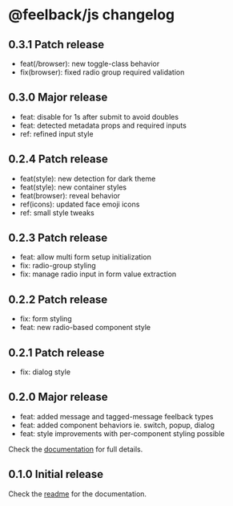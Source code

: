 # @feelback/js changelog

## 0.3.1 Patch release
- feat(/browser): new toggle-class behavior
- fix(browser): fixed radio group required validation

## 0.3.0 Major release
- feat: disable for 1s after submit to avoid doubles
- feat: detected metadata props and required inputs
- ref: refined input style

## 0.2.4 Patch release
- feat(style): new detection for dark theme
- feat(style): new container styles
- feat(browser): reveal behavior
- ref(icons): updated face emoji icons
- ref: small style tweaks

## 0.2.3 Patch release
- feat: allow multi form setup initialization
- fix: radio-group styling
- fix: manage radio input in form value extraction

## 0.2.2 Patch release
- fix: form styling
- feat: new radio-based component style

## 0.2.1 Patch release
- fix: dialog style

## 0.2.0 Major release
- feat: added message and tagged-message feelback types
- feat: added component behaviors ie. switch, popup, dialog
- feat: style improvements with per-component styling possible

Check the [documentation](https://www.feelback.dev/docs) for full details.

## 0.1.0 Initial release
Check the [readme](readme.md) for the documentation.

